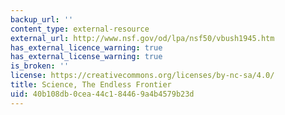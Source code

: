 ```yaml
---
backup_url: ''
content_type: external-resource
external_url: http://www.nsf.gov/od/lpa/nsf50/vbush1945.htm
has_external_licence_warning: true
has_external_license_warning: true
is_broken: ''
license: https://creativecommons.org/licenses/by-nc-sa/4.0/
title: Science, The Endless Frontier
uid: 40b108db-0cea-44c1-8446-9a4b4579b23d
---
```

